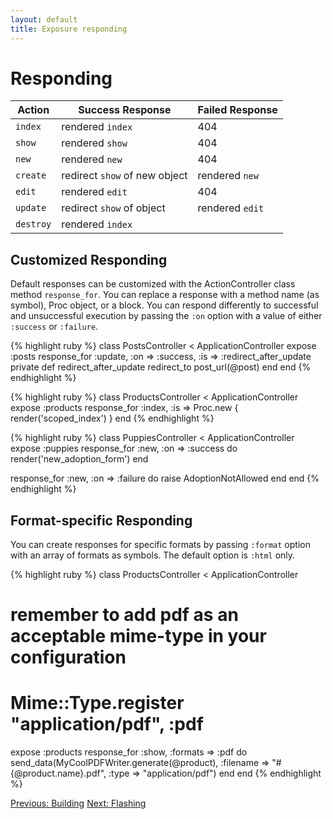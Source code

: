 ```yaml
---
layout: default
title: Exposure responding
---
```


Responding
========

Action    | Success Response               | Failed Response
----------|--------------------------------|--------------------
`index`   | rendered `index`               | 404
`show`    | rendered `show`                | 404
`new`     | rendered `new`                 | 404
`create`  | redirect `show` of new object  | rendered `new`
`edit`    | rendered `edit`                | 404
`update`  | redirect `show` of object      | rendered `edit`
`destroy` | rendered `index`               | 

Customized Responding
------------------
Default responses can be customized with the ActionController class method `response_for`. You can replace a response with a method name (as symbol), Proc object, or a block. You can respond differently to successful and unsuccessful execution by passing the `:on` option with a value of either `:success` or `:failure`.

{% highlight ruby %}
class PostsController < ApplicationController
  expose :posts
  response_for :update, :on => :success, :is => :redirect_after_update
  private
    def redirect_after_update
      redirect_to post_url(@post)
    end
end
{% endhighlight %}

{% highlight ruby %}
class ProductsController < ApplicationController
  expose :products
  response_for :index, :is => Proc.new { render('scoped_index') }
end
{% endhighlight %}

{% highlight ruby %}
class PuppiesController < ApplicationController
  expose :puppies
  response_for :new, :on => :success do
    render('new_adoption_form')
  end
  
  response_for :new, :on => :failure do
    raise AdoptionNotAllowed
  end
end
{% endhighlight %}

Format-specific Responding
------------------
You can create responses for specific formats by passing `:format` option with an array of formats as symbols. The default option is `:html` only.

{% highlight ruby %}
class ProductsController < ApplicationController
  # remember to add pdf as an acceptable mime-type in your configuration
  # Mime::Type.register "application/pdf", :pdf
  expose :products
  response_for :show, :formats => :pdf do
    send_data(MyCoolPDFWriter.generate(@product),
            :filename => "#{@product.name}.pdf",
            :type => "application/pdf")
  end
end
{% endhighlight %}


[Previous: Building](/building.html) [Next: Flashing](/flashing.html)